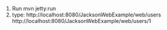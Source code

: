 1. Run mvn jetty:run
2. type: 
http://localhost:8080/JacksonWebExample/web/users
http://localhost:8080/JacksonWebExample/web/users/1

